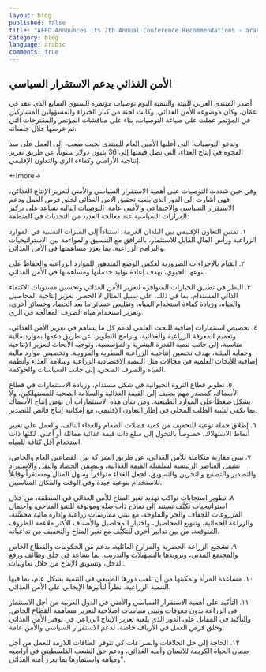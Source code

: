 ```yaml
---
layout: blog
published: false
title: "AFED Announces its 7th Annual Conference Recommendations - arabic"
category: blog
language: arabic
comments: true
---
```


## الأمن الغذائي يدعم الاستقرار السياسي

أصدر المنتدى العربي للبيئة والتنمية اليوم توصيات مؤتمره السنوي السابع الذي عقد في عمّان، وكان موضوعه الأمن الغذائي. وكانت لجنة من كبار الخبراء والمسؤولين المشاركين في المؤتمر عملت على صياغة التوصيات، بناء على مناقشات المؤتمر والمقترحات التي تم عرضها خلال جلساته.

وتدعو التوصيات، التي أعلنها الأمين العام للمنتدى نجيب صعب، إلى العمل على سد الفجوة في إنتاج الغذاء، التي تصل قيمتها إلى 36 بليون دولار سنوياً، عن طريق تعزيز إنتاجية الأراضي وكفاءة الري والتعاون الإقليمي.

<-!more->

وفي حين شددت التوصيات على أهمية الاستقرار السياسي والأمني لتعزيز الإنتاج الغذائي، فهي أشارت إلى الدور الذي يلعبه تحقيق الأمن الغذائي لخلق فرص العمل ودعم الاستقرار السياسي والاجتماعي والأمني عامة. التوصيات التالية تساعد على تركيز القرارات السياسية عند معالجة العديد من التحديات في المنطقة:

 ١. تمتين التعاون الإقليمي بين البلدان العربية، استناداً إلى الميزات النسبية في الموارد الزراعية ورأس المال القابل للاستثمار، بالترافق مع التنسيق والمواءمة بين الاستراتيجيات والبرامج الزراعية، بما يعزز مساهمتها في الأمن الغذائي.


٢. القيام بالإجراءات الضرورية لعكس الوضع المتدهور للموارد الزراعية والحفاظ على تنوعها الحيوي، بهدف إعادة توليد خدماتها ومساهمتها في الأمن الغذائي.


٣. النظر في تطبيق الخيارات المتوافرة لتعزيز الأمن الغذائي وتحسين مستويات الاكتفاء الذاتي المستدام، بما في ذلك، على سبيل المثال لا الحصر، تعزيز إنتاجية المحاصيل والمياه، وزيادة كفاءة استخدام المياه، وتقليص خسائر ما بعد الحصاد وخسائر أخرى، وتعزيز استخدام مياه الصرف المعالَجة في الري.


٤. تخصيص استثمارات إضافية للبحث العلمي لدعم كل ما يساهم في تعزيز الأمن الغذائي، وتعميم المعرفة الزراعية والغذائية، وبرامج التطوير، عن طريق دعمها بموارد مالية مناسبة، إلى جانب تنمية القدرة البشرية والمؤسسية. وتوجيه الأبحاث لتعزيز الإنتاجية وحماية البيئـة، بهدف تحسين إنتاجيـة الزراعـة المطرية والمرويـة. وتخصيص موارد مالية إضافية للأبحاث العلمية في مجالات مثل التنمية الاقتصادية الزراعية وسلامة الغذاء وأنظمة المياه والصرف الصحي، إلى جانب السياسات والحوكمة.


٥.  تطوير قطاع الثروة الحيوانية في شكل مستدام، وزيادة الاستثمارات في قطاع الأسماك، كمصدر مهم يضيف إلى القيمة الغذائية والسلامة الصحية للمستهلكين، ولا يشكل ضغطاً على الموارد الطبيعية. ومن شأن هذه الاستثمارات أن تؤمن إنتاج الأسماك بما يكفي لتلبية الطلب المحلي في إطار التعاون الإقليمي، مع إمكانية إنتاج فائض للتصدير.

 
٦. إطلاق حملة توعية للتخفيف من كمية فضلات الطعام والغذاء التالف، والعمل على تغيير أنماط الاستهلاك، خصوصاً بالتحول إلى سلع ذات قيمة غذائية مماثلة أو أعلى، لكنها ذات استخدام أقل كثافة للمياه.

 
٧. تبني مقاربة متكاملة للأمن الغذائي، عن طريق الشراكة بين القطاعين العام والخاص، تشمل العناصر الرئيسية لسلسلة القيمة الغذائية، وتتضمن الحصاد والنقل والاستيراد والتصدير والتصنيع والتخزين والتسويق، لجعل الغذاء متوافراً وسهل المنال ومستقراً وقابلاً للاستخدام بنوعية جيدة وفي الوقت والمكان المناسبين.

 
٨. تطوير استجابات تواكب تهديد تغير المناخ للأمن الغذائي في المنطقة، من خلال استراتيجيات تكيُّف تستند إلى نماذج ذات صلة وموثوقة للتنبؤ المناخي، واحتمال المزروعات للجفاف والحر والملوحة، مع تبني ممارسات زراعية وإدارة مائية محسَّنة، والزراعة الحمائية، وتنويع المحاصيل، واختيار المحاصيل والأصناف الأكثر ملاءمة للظروف المتوقعة، من بين تدابير أخرى للتكيُّف مع تغير المناخ والتخفيف من تداعياته.

 
٩. تشجيع الزراعة الحضرية والمزارع العائلية، بدعم من الحكومات والقطاع الخاص والمجتمع المدني، وتزويدها بالتسهيلات والتدريب، بما يساعد في خلق وظائف ورفع الدخل، وتسويق الإنتاج من خلال تعاونيات.

 
١٠. مساعدة المرأة وتمكينها من أن تلعب دورها الطبيعي في التنمية بشكل عام، بما فيها التنمية الزراعية، نظراً لتأثيرها الإيجابي على الأمن الغذائي.

 
١١. التأكيد على أهمية الاستقرار السياسي والأمني في الدول العربية من أجل الاستثمار في الزراعة بدون معوقات وتبني سياسات اصلاحية لتعزيز مساهمة القطاع الخاص. والتأكيد في المقابل على الدور الذي يلعبه تعزيز الإنتاج الزراعي في توفير الأمن الغذائي وخلق فرص العمل في الأرياف خاصة، لدعم الاستقرار السياسي والأمن عامة.

 
١٢. الحاجة إلى حل الخلافات والصراعات كي تتوفر الطاقات اللازمة للعمل من أجل ضمان الحياة الكريمة للانسان وأمنه الغذائي، ودعم حق الشعب الفلسطيني في أراضيه ومياهه واستثمارها بما يعزز أمنه الغذائي".


